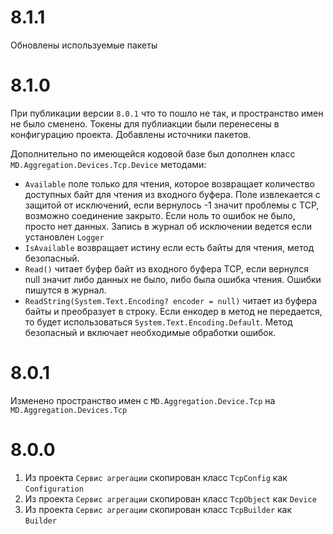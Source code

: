 # 8.1.1
Обновлены используемые пакеты
# 8.1.0 
При публикации версии `8.0.1` что то пошло не так, и пространство имен не было сменено. Токены для публиакции были перенесены в конфигурацию проекта. Добавлены источники пакетов.

Дополнительно по имеющейся кодовой базе был дополнен класс `MD.Aggregation.Devices.Tcp.Device` методами:
- `Available` поле только для чтения, которое возвращает количество доступных байт для чтения из входного буфера. Поле извлекается с защитой от исключений, если вернулось -1 значит проблемы с TCP, возможно соединение закрыто. Если ноль то ошибок не было, просто нет данных. Запись в журнал об исключении ведется если установлен `Logger`
- `IsAvailable` возвращает истину если есть байты для чтения, метод безопасный.
- `Read()` читает буфер байт из входного буфера TCP, если вернулся null значит либо данных не было, либо была ошибка чтения. Ошибки пишутся в журнал.
- `ReadString(System.Text.Encoding? encoder = null)` читает из буфера байты и преобразует в строку. Если енкодер в метод не передается, то будет использоваться `System.Text.Encoding.Default`. Метод безопасный и включает необходимые обработки ошибок.

# 8.0.1
Изменено пространство имен с `MD.Aggregation.Device.Tcp` на `MD.Aggregation.Devices.Tcp`

# 8.0.0
1. Из проекта `Сервис агрегации` скопирован класс `TcpConfig` как `Configuration`
1. Из проекта `Сервис агрегации` скопирован класс `TcpObject` как `Device`
1. Из проекта `Сервис агрегации` скопирован класс `TcpBuilder` как `Builder`


